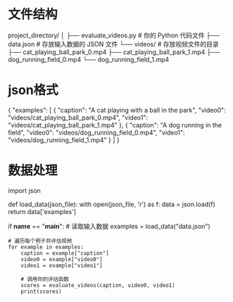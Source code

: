 # 文件结构
project_directory/
│
├── evaluate_videos.py          # 你的 Python 代码文件
├── data.json                   # 存放输入数据的 JSON 文件
└── videos/                     # 存放视频文件的目录
    ├── cat_playing_ball_park_0.mp4
    ├── cat_playing_ball_park_1.mp4
    ├── dog_running_field_0.mp4
    └── dog_running_field_1.mp4
    
# json格式
{
    "examples": [
        {
            "caption": "A cat playing with a ball in the park",
            "video0": "videos/cat_playing_ball_park_0.mp4",
            "video1": "videos/cat_playing_ball_park_1.mp4"
        },
        {
            "caption": "A dog running in the field",
            "video0": "videos/dog_running_field_0.mp4",
            "video1": "videos/dog_running_field_1.mp4"
        }
    ]
}

# 数据处理
import json

def load_data(json_file):
    with open(json_file, 'r') as f:
        data = json.load(f)
    return data['examples']

if __name__ == "__main__":
    # 读取输入数据
    examples = load_data("data.json")
    
    # 遍历每个例子并评估视频
    for example in examples:
        caption = example["caption"]
        video0 = example["video0"]
        video1 = example["video1"]
        
        # 调用你的评估函数
        scores = evaluate_videos(caption, video0, video1)
        print(scores)

